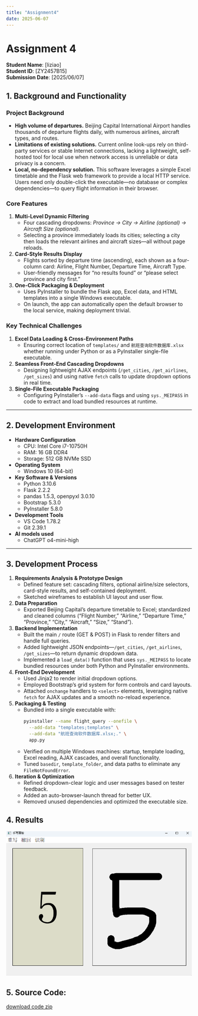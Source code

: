```yaml
---
title: "Assignment4"
date: 2025-06-07
---
```



# Assignment 4
**Student Name**: [liziao]  
**Student ID**: [ZY2457B15]  
**Submission Date**: [2025/06/07]

## 1. Background and Functionality

### Project Background
- **High volume of departures.** Beijing Capital International Airport handles thousands of departure flights daily, with numerous airlines, aircraft types, and routes.  
- **Limitations of existing solutions.** Current online look-ups rely on third-party services or stable Internet connections, lacking a lightweight, self-hosted tool for local use when network access is unreliable or data privacy is a concern.  
- **Local, no-dependency solution.** This software leverages a simple Excel timetable and the Flask web framework to provide a local HTTP service. Users need only double-click the executable—no database or complex dependencies—to query flight information in their browser.

### Core Features
1. **Multi-Level Dynamic Filtering**  
   - Four cascading dropdowns: _Province → City → Airline (optional) → Aircraft Size (optional)_.  
   - Selecting a province immediately loads its cities; selecting a city then loads the relevant airlines and aircraft sizes—all without page reloads.
2. **Card-Style Results Display**  
   - Flights sorted by departure time (ascending), each shown as a four-column card: Airline, Flight Number, Departure Time, Aircraft Type.  
   - User-friendly messages for “no results found” or “please select province and city first.”
3. **One-Click Packaging & Deployment**  
   - Uses PyInstaller to bundle the Flask app, Excel data, and HTML templates into a single Windows executable.  
   - On launch, the app can automatically open the default browser to the local service, making deployment trivial.

### Key Technical Challenges
1. **Excel Data Loading & Cross-Environment Paths**  
   - Ensuring correct location of `templates/` and `航班查询软件数据库.xlsx` whether running under Python or as a PyInstaller single-file executable.  
2. **Seamless Front-End Cascading Dropdowns**  
   - Designing lightweight AJAX endpoints (`/get_cities`, `/get_airlines`, `/get_sizes`) and using native `fetch` calls to update dropdown options in real time.  
3. **Single-File Executable Packaging**  
   - Configuring PyInstaller’s `--add-data` flags and using `sys._MEIPASS` in code to extract and load bundled resources at runtime.

---

## 2. Development Environment

- **Hardware Configuration**  
  - CPU: Intel Core i7-10750H  
  - RAM: 16 GB DDR4  
  - Storage: 512 GB NVMe SSD  
- **Operating System**  
  - Windows 10 (64-bit)  
- **Key Software & Versions**  
  - Python 3.10.6  
  - Flask 2.2.2  
  - pandas 1.5.3, openpyxl 3.0.10  
  - Bootstrap 5.3.0  
  - PyInstaller 5.8.0  
- **Development Tools**  
  - VS Code 1.78.2  
  - Git 2.39.1
- **AI models used**  
  - ChatGPT o4-mini-high 
---

## 3. Development Process

1. **Requirements Analysis & Prototype Design**  
   - Defined feature set: cascading filters, optional airline/size selectors, card-style results, and self-contained deployment.  
   - Sketched wireframes to establish UI layout and user flow.
2. **Data Preparation**  
   - Exported Beijing Capital’s departure timetable to Excel; standardized and cleaned columns (“Flight Number,” “Airline,” “Departure Time,” “Province,” “City,” “Aircraft,” “Size,” “Stand”).
3. **Backend Implementation**  
   - Built the main `/` route (GET & POST) in Flask to render filters and handle full queries.  
   - Added lightweight JSON endpoints—`/get_cities`, `/get_airlines`, `/get_sizes`—to return dynamic dropdown data.  
   - Implemented a `load_data()` function that uses `sys._MEIPASS` to locate bundled resources under both Python and PyInstaller environments.
4. **Front-End Development**  
   - Used Jinja2 to render initial dropdown options.  
   - Employed Bootstrap’s grid system for form controls and card layouts.  
   - Attached `onchange` handlers to `<select>` elements, leveraging native `fetch` for AJAX updates and a smooth no-reload experience.
5. **Packaging & Testing**  
   - Bundled into a single executable with:  
     ```bash
     pyinstaller --name flight_query --onefile \
       --add-data "templates;templates" \
       --add-data "航班查询软件数据库.xlsx;." \
       app.py
     ```  
   - Verified on multiple Windows machines: startup, template loading, Excel reading, AJAX cascades, and overall functionality.  
   - Tuned `basedir`, `template_folder`, and data paths to eliminate any `FileNotFoundError`.
6. **Iteration & Optimization**  
   - Refined dropdown-clear logic and user messages based on tester feedback.  
   - Added an auto-browser-launch thread for better UX.  
   - Removed unused dependencies and optimized the executable size.

## 4. Results
![software](./software.jpg "software")

## 5. Source Code:
  <a href="./software.zip" download>download code zip</a>

